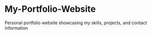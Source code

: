 # My-Portfolio-Website
Personal portfolio website showcasing my skills, projects, and contact information
